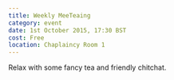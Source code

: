```yaml
---
title: Weekly MeeTeaing
category: event
date: 1st October 2015, 17:30 BST
cost: Free
location: Chaplaincy Room 1
---
```


Relax with some fancy tea and friendly chitchat.